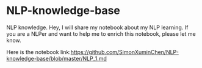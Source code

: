 # NLP-knowledge-base
NLP knowledge.
Hey, I will share my notebook about my NLP learning. If you are a NLPer and want to help me to enrich this notebook, please let me know.

Here is the notebook link:https://github.com/SimonXuminChen/NLP-knowledge-base/blob/master/NLP_1.md
